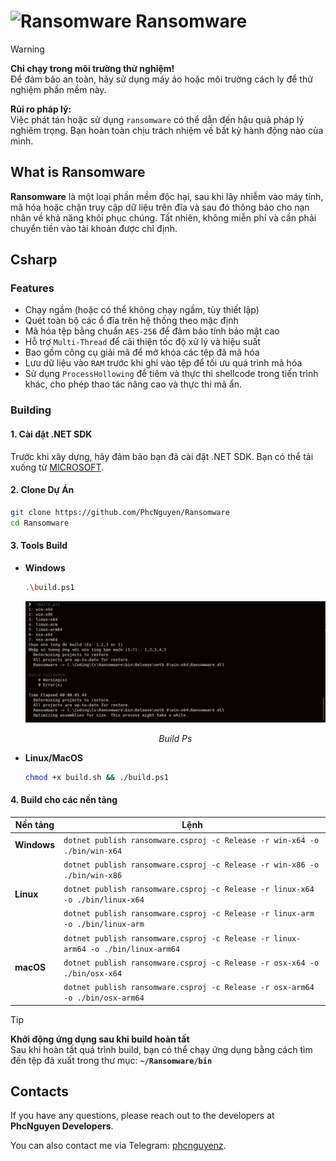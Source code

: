 # <img alt="Ransomware" src="Resources/icon.ico" height="100px" width="auto"> Ransomware

> [!WARNING]  
> **Chỉ chạy trong môi trường thử nghiệm!**  
> Để đảm bảo an toàn, hãy sử dụng máy ảo hoặc môi trường cách ly để thử nghiệm phần mềm này.
>
> **Rủi ro pháp lý:**  
> Việc phát tán hoặc sử dụng `ransomware` có thể dẫn đến hậu quả pháp lý nghiêm trọng. Bạn hoàn toàn chịu trách nhiệm về bất kỳ hành động nào của mình.

## What is Ransomware

**Ransomware** là một loại phần mềm độc hại, sau khi lây nhiễm vào máy tính, mã hóa hoặc chặn truy cập dữ liệu trên đĩa và sau đó thông báo cho nạn nhân về khả năng khôi phục chúng. Tất nhiên, không miễn phí và cần phải chuyển tiền vào tài khoản được chỉ định.

## Csharp

### Features

- Chạy ngầm (hoặc có thể không chạy ngầm, tùy thiết lập)
- Quét toàn bộ các ổ đĩa trên hệ thống theo mặc định
- Mã hóa tệp bằng chuẩn `AES-256` để đảm bảo tính bảo mật cao
- Hỗ trợ `Multi-Thread` để cải thiện tốc độ xử lý và hiệu suất
- Bao gồm công cụ giải mã để mở khóa các tệp đã mã hóa
- Lưu dữ liệu vào `RAM` trước khi ghi vào tệp để tối ưu quá trình mã hóa
- Sử dụng `ProcessHollowing` để tiêm và thực thi shellcode trong tiến trình khác, cho phép thao tác nâng cao và thực thi mã ẩn.

### Building

#### 1. Cài đặt .NET SDK

Trước khi xây dựng, hãy đảm bảo bạn đã cài đặt .NET SDK. Bạn có thể tải xuống từ [MICROSOFT](https://dotnet.microsoft.com/download).

#### 2. Clone Dự Án

```bash
git clone https://github.com/PhcNguyen/Ransomware
cd Ransomware
```

#### 3. Tools Build 

- **Windows**
    ```bash
    .\build.ps1
    ```
    <div align="center">
        <img src="Resources/buildps.png" alt="Build Script" width="auto" style="max-width: 100%; height: auto;">
        <p><em>Build Ps</em></p>
    </div>

- **Linux/MacOS**
  
    ```bash
    chmod +x build.sh && ./build.ps1
    ```

#### 4. Build cho các nền tảng

| **Nền tảng**     | **Lệnh**                                                                          |
|------------------|-----------------------------------------------------------------------------------|
| **Windows**      | `dotnet publish ransomware.csproj -c Release -r win-x64 -o ./bin/win-x64         `|
|                  | `dotnet publish ransomware.csproj -c Release -r win-x86 -o ./bin/win-x86         `|
| **Linux**        | `dotnet publish ransomware.csproj -c Release -r linux-x64 -o ./bin/linux-x64     `|
|                  | `dotnet publish ransomware.csproj -c Release -r linux-arm -o ./bin/linux-arm     `|
|                  | `dotnet publish ransomware.csproj -c Release -r linux-arm64 -o ./bin/linux-arm64 `|
| **macOS**        | `dotnet publish ransomware.csproj -c Release -r osx-x64 -o ./bin/osx-x64         `|
|                  | `dotnet publish ransomware.csproj -c Release -r osx-arm64 -o ./bin/osx-arm64     `|

> [!TIP]  
> **Khởi động ứng dụng sau khi build hoàn tất**  
> Sau khi hoàn tất quá trình build, bạn có thể chạy ứng dụng bằng cách tìm đến tệp đã xuất trong thư mục: **`~/Ransomware/bin`**

## Contacts

If you have any questions, please reach out to the developers at **PhcNguyen Developers**.

You can also contact me via Telegram: [phcnguyenz](https://t.me/phcnguyenz).